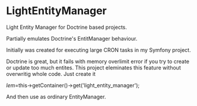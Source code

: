 # LightEntityManager
Light Entity Manager for Doctrine based projects.

Partially emulates Doctrine's EntitManager behaviour.

Initially was created for executing large CRON tasks in my Symfony project.

Doctrine is great, but it fails with memory overlimit error if you try to create or update too much entites. This project eleminates this feature without overwritig whole code. Just create it

$lem=$this->getContainer()->get('light_entity_manager');

And then use as ordinary EntityManager.
